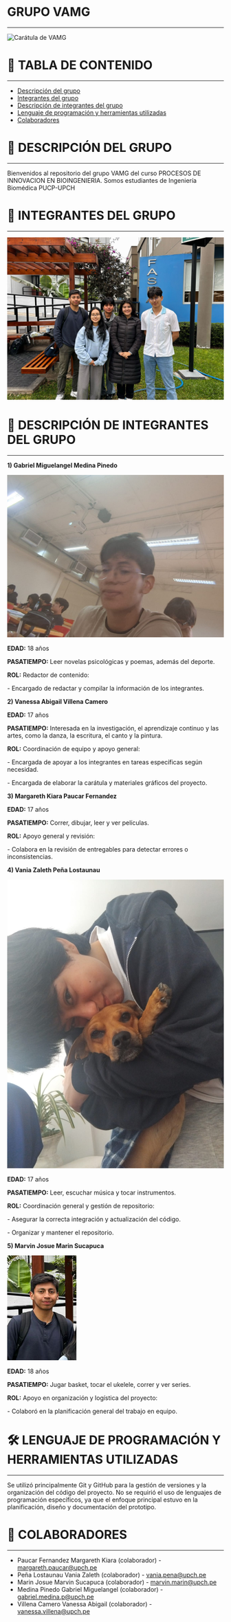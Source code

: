 # GRUPO VAMG
---
![Carátula de VAMG](assets/Carátula.png)

# 📑 TABLA DE CONTENIDO
---
- [Descripción del grupo](#-descripción-del-grupo)
- [Integrantes del grupo](#-integrantes-del-grupo)
- [Descripción de integrantes del grupo](#-descripción-de-integrantes-del-grupo)
- [Lenguaje de programación y herramientas utilizadas](#-lenguaje-de-programación-y-herramientas-utilizas)
- [Colaboradores](#-colaboradores)

# 🚀 DESCRIPCIÓN DEL GRUPO
---
Bienvenidos al repositorio del grupo VAMG del curso PROCESOS DE INNOVACION EN BIOINGENIERIA.
Somos estudiantes de Ingeniería Biomédica PUCP-UPCH 

# **👥 INTEGRANTES DEL GRUPO**
---
![Foto grupal](assets/Foto%20grupal.jpeg)

# 📝 DESCRIPCIÓN DE INTEGRANTES DEL GRUPO
---
**1) Gabriel Miguelangel Medina Pinedo**

![Gabriel](assets/Gabriel.jpeg)

**EDAD:** 18 años

**PASATIEMPO:** Leer novelas psicológicas y poemas, además del deporte.

**ROL:** Redactor de contenido:

\- Encargado de redactar y compilar la información de los integrantes.

**2) Vanessa Abigail Villena Camero**



**EDAD:** 17 años

**PASATIEMPO:** Interesada en la investigación, el aprendizaje continuo y las artes, como la danza, la escritura, el canto y la pintura.

**ROL:** Coordinación de equipo y apoyo general:

\- Encargada de apoyar a los integrantes en tareas específicas según necesidad.

\- Encargada de elaborar la carátula y materiales gráficos del proyecto.

**3) Margareth Kiara Paucar Fernandez**



**EDAD:** 17 años

**PASATIEMPO:** Correr, dibujar, leer y ver películas.

**ROL:** Apoyo general y revisión:

\- Colabora en la revisión de entregables para detectar errores o inconsistencias.

**4) Vania Zaleth Peña Lostaunau**

![Vania](assets/Vania.jpeg)

**EDAD:** 17 años

**PASATIEMPO:** Leer, escuchar música y tocar instrumentos.

**ROL:** Coordinación general y gestión de repositorio:

\- Asegurar la correcta integración y actualización del código.

\- Organizar y mantener el repositorio.

**5) Marvin Josue Marin Sucapuca**

![Marvin](assets/Marvin.png)

**EDAD:** 18 años

**PASATIEMPO:** Jugar basket, tocar el ukelele, correr y ver series.

**ROL:** Apoyo en organización y logística del proyecto:

\- Colaboró en la planificación general del trabajo en equipo.

# 🛠️ LENGUAJE DE PROGRAMACIÓN Y HERRAMIENTAS UTILIZADAS
---
Se utilizó principalmente Git y GitHub para la gestión de versiones y la organización del código del proyecto. No se requirió el uso de lenguajes de programación específicos, ya que el enfoque principal estuvo en la planificación, diseño y documentación del prototipo.

# 🤝 COLABORADORES
---
- Paucar Fernandez Margareth Kiara (colaborador) - margareth.paucar@upch.pe
- Peña Lostaunau Vania Zaleth (colaborador) - vania.pena@upch.pe
- Marin Josue Marvin Sucapuca (colaborador) - marvin.marin@upch.pe
- Medina Pinedo Gabriel Miguelangel (colaborador) - gabriel.medina.p@upch.pe
- Villena Camero Vanessa Abigail (colaborador) - vanessa.villena@upch.pe
